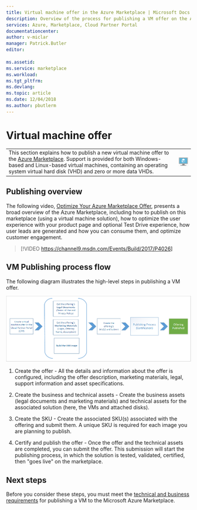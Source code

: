 ```yaml
---
title: Virtual machine offer in the Azure Marketplace | Microsoft Docs
description: Overview of the process for publishing a VM offer on the Azure Marketplace.
services: Azure, Marketplace, Cloud Partner Portal
documentationcenter:
author: v-miclar
manager: Patrick.Butler  
editor:

ms.assetid: 
ms.service: marketplace
ms.workload: 
ms.tgt_pltfrm: 
ms.devlang: 
ms.topic: article
ms.date: 12/04/2018
ms.author: pbutlerm
---
```


# Virtual machine offer

|    |    |
|-----------------------------------------------------------------|------------------------------------------|
| This section explains how to publish a new virtual machine offer to the [Azure Marketplace](https://azuremarketplace.microsoft.com). Support is provided for both Windows-based and Linux-based virtual machines, containing an operating system virtual hard disk (VHD) and zero or more data VHDs. | ![virtual machine icon](./media/virtual-machine-icon.png)  |


## Publishing overview

The following video, [Optimize Your Azure Marketplace Offer](https://channel9.msdn.com/Events/Build/2017/P4026?ocid=player), presents
a broad overview of the Azure Marketplace, including how to publish on this marketplace (using a virtual machine solution), how to optimize the user
experience with your product page and optional Test Drive experience, how user leads are generated and how you can consume them, and optimize customer
engagement.

> [!VIDEO https://channel9.msdn.com/Events/Build/2017/P4026]


## VM Publishing process flow

The following diagram illustrates the high-level steps in publishing a VM offer. 

![VM publishing process](./media/publishvm_001.png)

1. Create the offer - All the details and information about the offer is configured, including the offer description, marketing materials, legal, support information and asset specifications.

2. Create the business and technical assets - Create the business assets (legal documents and marketing materials) and technical assets for the associated solution (here, the VMs and attached disks). 

3. Create the SKU - Create the associated SKU(s) associated with the offering and submit them.  A unique SKU is required for each image you are planning to publish. 
 
4. Certify and publish the offer -  Once the offer and the technical assets are completed, you can submit the offer. This submission will start the publishing process, in which the solution is tested, validated, certified, then "goes live" on the marketplace.  

## Next steps

Before you consider these steps, you must meet the [technical and business requirements](./cpp-prerequisites.md) for publishing a VM to the Microsoft Azure Marketplace. 
